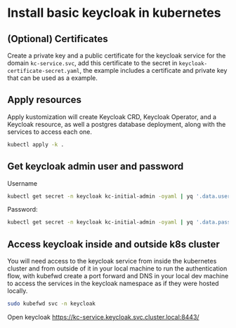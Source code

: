 # Install basic keycloak in kubernetes

## (Optional) Certificates
Create a private key and a public certificate for the keycloak service for the domain `kc-service.svc`, add this certificate to the secret in `keycloak-certificate-secret.yaml`, the example includes a certificate and private key that can be used as a example.

## Apply resources

Apply kustomization will create Keycloak CRD, Keycloak Operator, and a Keycloak resource, as well a postgres database deployment, along with the services to access each one.

```sh
kubectl apply -k .
```

## Get keycloak admin user and password

Username

```sh
kubectl get secret -n keycloak kc-initial-admin -oyaml | yq '.data.username' | base64 --decode
```

Password:

```sh
kubectl get secret -n keycloak kc-initial-admin -oyaml | yq '.data.password' | base64 --decode
```

## Access keycloak inside and outside k8s cluster

You will need access to the keycloak service from inside the kubernetes cluster and from outside of it in your local machine to run the authentication flow, with kubefwd create a port forward and DNS in your local dev machine to access the services in the keycloak namespace as if they were hosted locally.

```sh
sudo kubefwd svc -n keycloak
```

Open keycloak https://kc-service.keycloak.svc.cluster.local:8443/